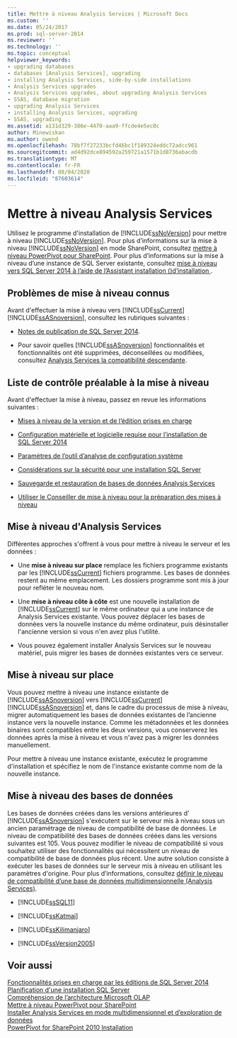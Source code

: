 ```yaml
---
title: Mettre à niveau Analysis Services | Microsoft Docs
ms.custom: ''
ms.date: 05/24/2017
ms.prod: sql-server-2014
ms.reviewer: ''
ms.technology: ''
ms.topic: conceptual
helpviewer_keywords:
- upgrading databases
- databases [Analysis Services], upgrading
- installing Analysis Services, side-by-side installations
- Analysis Services upgrades
- Analysis Services upgrades, about upgrading Analysis Services
- SSAS, database migration
- upgrading Analysis Services
- installing Analysis Services, upgrading
- SSAS, upgrading
ms.assetid: a131d329-386e-4470-aaa9-ffcde4e5ec0c
author: Minewiskan
ms.author: owend
ms.openlocfilehash: 78bf7f27233bcfd46bc1f189324eddc72adcc961
ms.sourcegitcommit: ad4d92dce894592a259721a1571b1d8736abacdb
ms.translationtype: MT
ms.contentlocale: fr-FR
ms.lasthandoff: 08/04/2020
ms.locfileid: "87603614"
---
```

# <a name="upgrade-analysis-services"></a>Mettre à niveau Analysis Services
  Utilisez le programme d'installation de [!INCLUDE[ssNoVersion](../../includes/ssnoversion-md.md)] pour mettre à niveau [!INCLUDE[ssNoVersion](../../includes/ssnoversion-md.md)]. Pour plus d’informations sur la mise à niveau [!INCLUDE[ssNoVersion](../../includes/ssnoversion-md.md)] en mode SharePoint, consultez [mettre à niveau PowerPivot pour SharePoint](upgrade-power-pivot-for-sharepoint.md). Pour plus d’informations sur la mise à niveau d’une instance de SQL Server existante, consultez [mise à niveau vers SQL Server 2014 à l’aide de l’Assistant installation &#40;&#41;d’installation ](upgrade-sql-server-using-the-installation-wizard-setup.md).  
  
## <a name="known-upgrade-issues"></a>Problèmes de mise à niveau connus  
 Avant d'effectuer la mise à niveau vers [!INCLUDE[ssCurrent](../../includes/sscurrent-md.md)] [!INCLUDE[ssASnoversion](../../includes/ssasnoversion-md.md)], consultez les rubriques suivantes :  
  
-   [Notes de publication de SQL Server 2014](https://go.microsoft.com/fwlink/?LinkID=296445).  
  
-   Pour savoir quelles [!INCLUDE[ssASnoversion](../../includes/ssasnoversion-md.md)] fonctionnalités et fonctionnalités ont été supprimées, déconseillées ou modifiées, consultez [Analysis Services la compatibilité descendante](https://docs.microsoft.com/analysis-services/analysis-services-backward-compatibility).  
  
## <a name="pre-upgrade-checklist"></a>Liste de contrôle préalable à la mise à niveau  
 Avant d'effectuer la mise à niveau, passez en revue les informations suivantes :  
  
-   [Mises à niveau de la version et de l’édition prises en charge](supported-version-and-edition-upgrades.md)  
  
-   [Configuration matérielle et logicielle requise pour l’installation de SQL Server 2014](../../sql-server/install/hardware-and-software-requirements-for-installing-sql-server.md)  
  
-   [Paramètres de l’outil d’analyse de configuration système](check-parameters-for-the-system-configuration-checker.md)  
  
-   [Considérations sur la sécurité pour une installation SQL Server](../../sql-server/install/security-considerations-for-a-sql-server-installation.md)  
  
-   [Sauvegarde et restauration de bases de données Analysis Services](https://docs.microsoft.com/analysis-services/multidimensional-models/backup-and-restore-of-analysis-services-databases)  
  
-   [Utiliser le Conseiller de mise à niveau pour la préparation des mises à niveau](../../sql-server/install/use-upgrade-advisor-to-prepare-for-upgrades.md)  
  
## <a name="upgrading-analysis-services"></a>Mise à niveau d'Analysis Services  
 Différentes approches s'offrent à vous pour mettre à niveau le serveur et les données :  
  
-   Une **mise à niveau sur place** remplace les fichiers programme existants par les [!INCLUDE[ssCurrent](../../includes/sscurrent-md.md)] fichiers programme. Les bases de données restent au même emplacement. Les dossiers programme sont mis à jour pour refléter le nouveau nom.  
  
-   Une **mise à niveau côte à côte** est une nouvelle installation de [!INCLUDE[ssCurrent](../../includes/sscurrent-md.md)] sur le même ordinateur qui a une instance de Analysis Services existante. Vous pouvez déplacer les bases de données vers la nouvelle instance du même ordinateur, puis désinstaller l'ancienne version si vous n'en avez plus l'utilité.  
  
-   Vous pouvez également installer Analysis Services sur le nouveau matériel, puis migrer les bases de données existantes vers ce serveur.  
  
## <a name="in-place-upgrade"></a>Mise à niveau sur place  
 Vous pouvez mettre à niveau une instance existante de [!INCLUDE[ssASnoversion](../../includes/ssasnoversion-md.md)] vers [!INCLUDE[ssCurrent](../../includes/sscurrent-md.md)] [!INCLUDE[ssASnoversion](../../includes/ssasnoversion-md.md)] et, dans le cadre du processus de mise à niveau, migrer automatiquement les bases de données existantes de l’ancienne instance vers la nouvelle instance. Comme les métadonnées et les données binaires sont compatibles entre les deux versions, vous conserverez les données après la mise à niveau et vous n'avez pas à migrer les données manuellement.  
  
 Pour mettre à niveau une instance existante, exécutez le programme d'installation et spécifiez le nom de l'instance existante comme nom de la nouvelle instance.  
  
## <a name="upgrading-databases"></a>Mise à niveau des bases de données  
 Les bases de données créées dans les versions antérieures d' [!INCLUDE[ssASnoversion](../../includes/ssasnoversion-md.md)] s'exécutent sur le serveur mis à niveau sous un ancien paramétrage de niveau de compatibilité de base de données. Le niveau de compatibilité des bases de données créées dans les versions suivantes est 105. Vous pouvez modifier le niveau de compatibilité si vous souhaitez utiliser des fonctionnalités qui nécessitent un niveau de compatibilité de base de données plus récent. Une autre solution consiste à exécuter les bases de données sur le serveur mis à niveau en utilisant les paramètres d'origine. Pour plus d’informations, consultez [définir le niveau de compatibilité d’une base de données multidimensionnelle &#40;Analysis Services&#41;](https://docs.microsoft.com/analysis-services/multidimensional-models/compatibility-level-of-a-multidimensional-database-analysis-services).  
  
-   [!INCLUDE[ssSQL11](../../includes/sssql11-md.md)]  
  
-   [!INCLUDE[ssKatmai](../../includes/sskatmai-md.md)]  
  
-   [!INCLUDE[ssKilimanjaro](../../includes/sskilimanjaro-md.md)]  
  
-   [!INCLUDE[ssVersion2005](../../includes/ssversion2005-md.md)]  
  
## <a name="see-also"></a>Voir aussi  
 [Fonctionnalités prises en charge par les éditions de SQL Server 2014](../../getting-started/features-supported-by-the-editions-of-sql-server-2014.md)   
 [Planification d'une installation SQL Server](../../sql-server/install/planning-a-sql-server-installation.md)   
 [Compréhension de l’architecture Microsoft OLAP](https://docs.microsoft.com/analysis-services/multidimensional-models/olap-physical/understanding-microsoft-olap-architecture)   
 [Mettre à niveau PowerPivot pour SharePoint](upgrade-power-pivot-for-sharepoint.md)   
 [Installer Analysis Services en mode multidimensionnel et d’exploration de données](../../sql-server/install/install-analysis-services-in-multidimensional-and-data-mining-mode.md)   
 [PowerPivot for SharePoint 2010 Installation](../../sql-server/install/powerpivot-for-sharepoint-2010-installation.md)  
  
  
